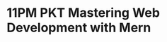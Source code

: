 # 11PM PKT Mastering Web Development with Mern

<!-- - ## Week 1

   1. Day 1 [Part 1](https://www.facebook.com/watch/?v=613167941102346) []()
   2. [Day 2]()
   3. [Day 3]()
   4. [Day 4]()
   5. [Day 5]() -->

<!-- - ## Week 

   1. [Day 1]()
   2. [Day 2]()
   3. [Day 3]()
   4. [Day 4]()
   5. [Day 5]() -->